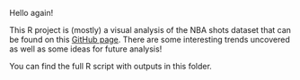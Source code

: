 Hello again!

This R project is (mostly) a visual analysis of the NBA shots dataset that can be found on this [GitHub page](https://github.com/DomSamangy/NBA_Shots_04_22). There are some interesting trends uncovered as well as some ideas for future analysis!

You can find the full R script with outputs in this folder.
